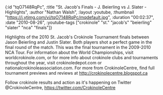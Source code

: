 {:id "tqO7148RqPc",
 :title "St. Jacob's Finals - J. Beierling vs J. Slater - Highlights",
 :author "Nathan Walsh",
 :layout :youtube,
 :thumbnail "https://i.ytimg.com/vi/tqO7148RqPc/mqdefault.jpg",
 :duration "00:02:37",
 :date "2010-08-26",
 :youtube-tags
 ["crokinole" "st." "jacob's" "beierling" "slater" "nca" "finals"]}


Highlights of the 2010 St. Jacob's Crokinole Tournament finals between Jason Beierling and Justin Slater. Both players shot a perfect game in the final round of the match. This was the final tournament in the 2009-2010 NCA Tour. For information about the World Championships, visit worldcrokinole.com, or for more info about crokinole clubs and tournaments throughout the year, visit crokinoledepot.com or nationalcrokinoleassociation.com. For more from CrokinoleCentre, find full tournament previews and reviews at http://crokinolecentre.blogspot.ca

Follow crokinole results and action as it's happening on Twitter @CrokinoleCentre, https://twitter.com/CrokinoleCentre
